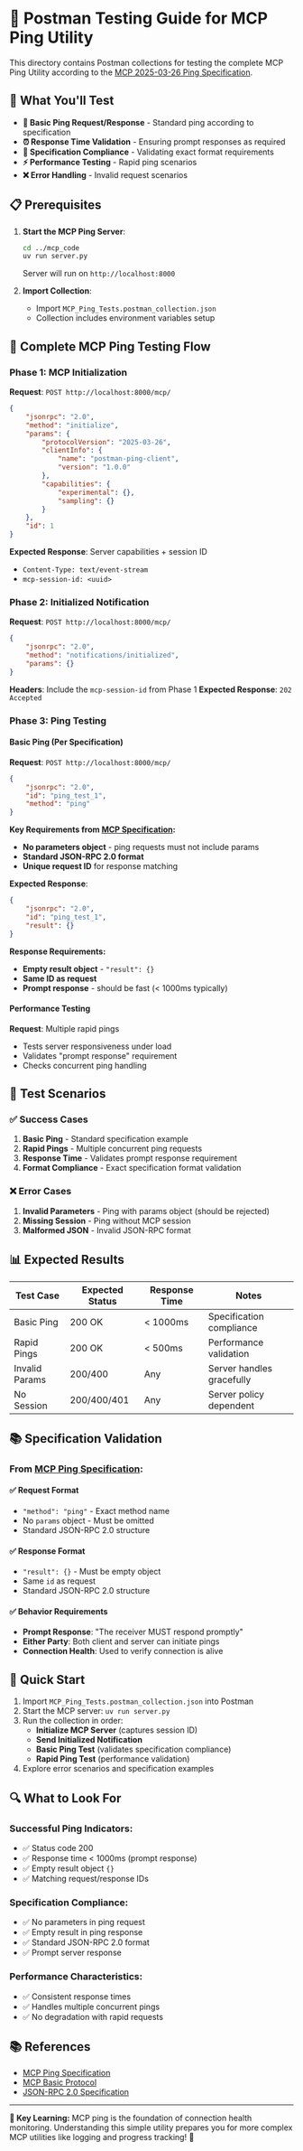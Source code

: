 # 📮 Postman Testing Guide for MCP Ping Utility

This directory contains Postman collections for testing the complete MCP Ping Utility according to the [MCP 2025-03-26 Ping Specification](https://modelcontextprotocol.io/specification/2025-03-26/basic/utilities/ping).

## 🎯 What You'll Test

- **🏓 Basic Ping Request/Response** - Standard ping according to specification
- **⏰ Response Time Validation** - Ensuring prompt responses as required
- **🔧 Specification Compliance** - Validating exact format requirements
- **⚡ Performance Testing** - Rapid ping scenarios
- **❌ Error Handling** - Invalid request scenarios

## 📋 Prerequisites

1. **Start the MCP Ping Server**:
   ```bash
   cd ../mcp_code
   uv run server.py
   ```
   Server will run on `http://localhost:8000`

2. **Import Collection**:
   - Import `MCP_Ping_Tests.postman_collection.json`
   - Collection includes environment variables setup

## 🔄 Complete MCP Ping Testing Flow

### **Phase 1: MCP Initialization** 
**Request**: `POST http://localhost:8000/mcp/`
```json
{
    "jsonrpc": "2.0",
    "method": "initialize",
    "params": {
        "protocolVersion": "2025-03-26",
        "clientInfo": {
            "name": "postman-ping-client",
            "version": "1.0.0"
        },
        "capabilities": {
            "experimental": {},
            "sampling": {}
        }
    },
    "id": 1
}
```

**Expected Response**: Server capabilities + session ID
- `Content-Type: text/event-stream`
- `mcp-session-id: <uuid>`

### **Phase 2: Initialized Notification**
**Request**: `POST http://localhost:8000/mcp/`
```json
{
    "jsonrpc": "2.0",
    "method": "notifications/initialized",
    "params": {}
}
```

**Headers**: Include the `mcp-session-id` from Phase 1
**Expected Response**: `202 Accepted`

### **Phase 3: Ping Testing**

#### Basic Ping (Per Specification)
**Request**: `POST http://localhost:8000/mcp/`
```json
{
    "jsonrpc": "2.0",
    "id": "ping_test_1",
    "method": "ping"
}
```

**Key Requirements from [MCP Specification](https://modelcontextprotocol.io/specification/2025-03-26/basic/utilities/ping):**
- **No parameters object** - ping requests must not include params
- **Standard JSON-RPC 2.0 format**
- **Unique request ID** for response matching

**Expected Response**:
```json
{
    "jsonrpc": "2.0",
    "id": "ping_test_1",
    "result": {}
}
```

**Response Requirements:**
- **Empty result object** - `"result": {}`
- **Same ID as request**
- **Prompt response** - should be fast (< 1000ms typically)

#### Performance Testing
**Request**: Multiple rapid pings
- Tests server responsiveness under load
- Validates "prompt response" requirement
- Checks concurrent ping handling

## 🧪 Test Scenarios

### ✅ **Success Cases**
1. **Basic Ping** - Standard specification example
2. **Rapid Pings** - Multiple concurrent ping requests  
3. **Response Time** - Validates prompt response requirement
4. **Format Compliance** - Exact specification format validation

### ❌ **Error Cases**  
1. **Invalid Parameters** - Ping with params object (should be rejected)
2. **Missing Session** - Ping without MCP session
3. **Malformed JSON** - Invalid JSON-RPC format

## 📊 Expected Results

| Test Case | Expected Status | Response Time | Notes |
|-----------|----------------|---------------|-------|
| Basic Ping | 200 OK | < 1000ms | Specification compliance |
| Rapid Pings | 200 OK | < 500ms | Performance validation |
| Invalid Params | 200/400 | Any | Server handles gracefully |
| No Session | 200/400/401 | Any | Server policy dependent |

## 📚 Specification Validation

### From [MCP Ping Specification](https://modelcontextprotocol.io/specification/2025-03-26/basic/utilities/ping):

#### ✅ **Request Format**
- `"method": "ping"` - Exact method name
- No `params` object - Must be omitted
- Standard JSON-RPC 2.0 structure

#### ✅ **Response Format**  
- `"result": {}` - Must be empty object
- Same `id` as request
- Standard JSON-RPC 2.0 structure

#### ✅ **Behavior Requirements**
- **Prompt Response**: "The receiver MUST respond promptly"
- **Either Party**: Both client and server can initiate pings
- **Connection Health**: Used to verify connection is alive

## 🚀 Quick Start

1. Import `MCP_Ping_Tests.postman_collection.json` into Postman
2. Start the MCP server: `uv run server.py`
3. Run the collection in order:
   - **Initialize MCP Server** (captures session ID)
   - **Send Initialized Notification**
   - **Basic Ping Test** (validates specification compliance)
   - **Rapid Ping Test** (performance validation)
4. Explore error scenarios and specification examples

## 🔍 What to Look For

### **Successful Ping Indicators:**
- ✅ Status code 200
- ✅ Response time < 1000ms (prompt response)
- ✅ Empty result object `{}`
- ✅ Matching request/response IDs

### **Specification Compliance:**
- ✅ No parameters in ping request
- ✅ Empty result in ping response  
- ✅ Standard JSON-RPC 2.0 format
- ✅ Prompt server response

### **Performance Characteristics:**
- ✅ Consistent response times
- ✅ Handles multiple concurrent pings
- ✅ No degradation with rapid requests

## 📚 References

- [MCP Ping Specification](https://modelcontextprotocol.io/specification/2025-03-26/basic/utilities/ping)
- [MCP Basic Protocol](https://modelcontextprotocol.io/specification/2025-03-26/basic/overview)  
- [JSON-RPC 2.0 Specification](https://www.jsonrpc.org/specification)

---

**🎯 Key Learning:** MCP ping is the foundation of connection health monitoring. Understanding this simple utility prepares you for more complex MCP utilities like logging and progress tracking! 🏓 